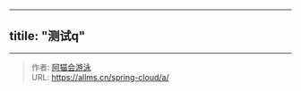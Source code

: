 # 

---
titile: "测试q"
---

---

> 作者: [阿猫会游泳](https://allms.cn/about)  
> URL: https://allms.cn/spring-cloud/a/  

